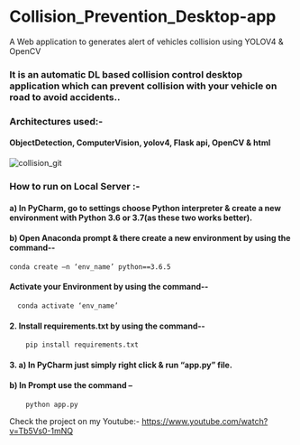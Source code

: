 # Collision_Prevention_Desktop-app

A Web application to generates alert of vehicles collision using YOLOV4  & OpenCV

### It is an automatic DL based collision control desktop application which can prevent collision with your vehicle on road to avoid accidents..

### Architectures used:-
#### ObjectDetection, ComputerVision, yolov4, Flask api, OpenCV & html


![collision_git](https://user-images.githubusercontent.com/52413661/133305215-b44e54a7-9a88-4751-a023-92a0aecee7da.gif)

### How to run on Local Server :-
#### a) In PyCharm, go to settings choose Python interpreter & create a new environment with Python 3.6 or 3.7(as these two works better).

#### b) Open Anaconda prompt & there create a new environment by using the command--
	conda create –n ‘env_name’ python==3.6.5

#### Activate your Environment by using the command--
      conda activate ‘env_name’

#### 2. Install requirements.txt by using the command--
        pip install requirements.txt

#### 3. a) In PyCharm just simply right click & run “app.py” file.

#### b) In Prompt use the command –
        python app.py

Check the project on my Youtube:- https://www.youtube.com/watch?v=Tb5Vs0-1mNQ


